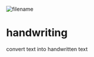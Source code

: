 ![filename](https://user-images.githubusercontent.com/79961763/157226621-3ef0c2e4-bd7c-4807-bb23-f2ecedf1fc87.png)
# handwriting
convert text into handwritten text 
